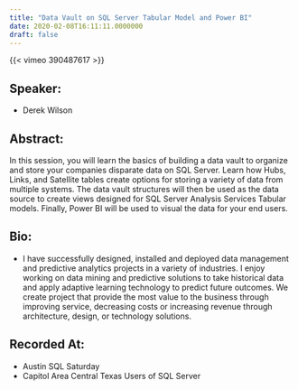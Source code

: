 ```yaml
---
title: "Data Vault on SQL Server Tabular Model and Power BI"
date: 2020-02-08T16:11:11.0000000
draft: false
---
```


{{< vimeo 390487617 >}}

## Speaker:

 - Derek Wilson

## Abstract:

<p>In this session, you will learn the basics of building a data vault to organize and store your companies disparate data on SQL Server.  Learn how Hubs, Links, and Satellite tables create options for storing a variety of data from multiple systems.  The data vault structures will then be used as the data source to create views designed for SQL Server Analysis Services Tabular models.  Finally, Power BI will be used to visual the data for your end users.</p>

## Bio:

 - <p>I have successfully designed, installed and deployed data management and predictive analytics projects in a variety of industries. I enjoy working on data mining and predictive solutions to take historical data and apply adaptive learning technology to predict future outcomes. We create project that provide the most value to the business through improving service, decreasing costs or increasing revenue through architecture, design, or technology solutions.</p>

## Recorded At:

 - Austin SQL Saturday
 - Capitol Area Central Texas Users of SQL Server

